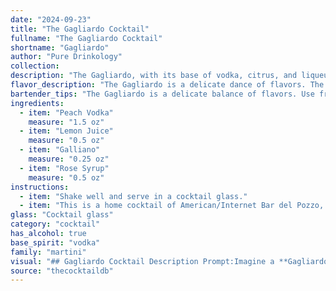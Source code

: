 ```yaml
---
date: "2024-09-23"
title: "The Gagliardo Cocktail"
fullname: "The Gagliardo Cocktail"
shortname: "Gagliardo"
author: "Pure Drinkology"
collection:
description: "The Gagliardo, with its base of vodka, citrus, and liqueurs,  belongs to the Martini family,  a classic cocktail style known for its dry and sophisticated profile.  While its exact origin is unknown, the use of Galliano hints at an Italian influence, likely emerging in the mid-20th century. "
flavor_description: "The Gagliardo is a delicate dance of flavors. The sweet, juicy peach vodka mingles with the bright tang of lemon juice, creating a refreshing base. Galliano's herbal and spice notes add depth and complexity, while the subtle floral sweetness of rose syrup rounds out the profile with a touch of elegance. It's a balanced and captivating cocktail, ideal for warm evenings. "
bartender_tips: "The Gagliardo is a delicate balance of flavors. Use fresh lemon juice for the best acidity. Don't over-shake, as this will dilute the flavors.  The rose syrup adds a subtle sweetness, so adjust according to your preference.  A good quality peach vodka is essential for a well-rounded cocktail.  Garnish with a lemon twist or a sprig of fresh mint to add a refreshing touch. "
ingredients:
  - item: "Peach Vodka"
    measure: "1.5 oz"
  - item: "Lemon Juice"
    measure: "0.5 oz"
  - item: "Galliano"
    measure: "0.25 oz"
  - item: "Rose Syrup"
    measure: "0.5 oz"
instructions:
  - item: "Shake well and serve in a cocktail glass."
  - item: "This is a home cocktail of American/Internet Bar del Pozzo, Pavia, Italy."
glass: "Cocktail glass"
category: "cocktail"
has_alcohol: true
base_spirit: "vodka"
family: "martini"
visual: "## Gagliardo Cocktail Description Prompt:Imagine a **Gagliardo cocktail** resting in a chilled coupe glass. Describe its appearance:* **Color:**  What shade of pink or orange does the cocktail display? Is it a vibrant, almost neon color, or more of a subtle blush? * **Texture:** Does it have a smooth, silky surface, or is there a gentle effervescence? Are there any visible layers or gradients?* **Garnish:** What garnishes, if any, are used to complement the drink? Consider the size, color, and shape of the garnish in relation to the cocktail.* **Overall Impression:** How would you describe the visual appeal of the Gagliardo? Is it elegant, playful, refreshing, or something else entirely? Please provide a detailed, evocative description that captures the essence of this beautiful and complex cocktail. "
source: "thecocktaildb"
---
```


